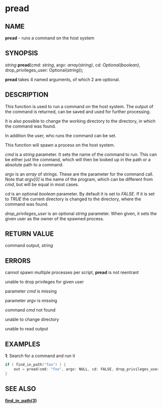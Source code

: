 # pread

## NAME

**pread** - runs a command on the host system

## SYNOPSIS

*string* **pread**(cmd: *string*, argv: *array(string)*, cd: *Optional(boolean)*, drop_privileges_user: Optional(*string*));

**pread** takes 4 named arguments, of which 2 are optional.

## DESCRIPTION

This function is used to run a command on the host system. The output of the command is returned, can be saved and used for further processing.

It is also possible to change the working directory to the directory, in which the command was found.

In addition the user, who runs the command can be set.

This function will spawn a process on the host system.

*cmd* is a *string* parameter. It sets the name of the command to run. This can be either just the command, which will then be looked up in the path or a absolute path to a command.

*argv* is an *array* of strings. These are the parameter for the command call. Note that *argv\[0\]* is the name of the program, which can be different from *cmd*, but will be equal in most cases.

*cd* is an optional *boolean* parameter. By default it is set to *FALSE*. If it is set to *TRUE* the current directory is changed to the directory, where the command was found.

*drop_privileges_user* is an optional *string* parameter. When given, it sets the given user as the owner of the spawned process.

## RETURN VALUE

command output, *string*

## ERRORS

cannot spawn multiple processes per script, **pread** is not reentrant

unable to drop privileges for given user

parameter *cmd* is missing

parameter *argv* is missing

command *cmd* not found

unable to change directory

unable to read output


## EXAMPLES

**1**: Search for a command and run it
```cpp
if ( find_in_path("foo") ) {
    out = pread(cmd: "foo", argv: NULL, cd: FALSE, drop_privileges_user: NULL);
}
```

## SEE ALSO

**[find_in_path(3)](find_in_path.md)**